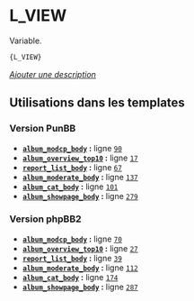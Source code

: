# L_VIEW


Variable.

```html
{L_VIEW}
```

[*Ajouter une description*](https://fa-tvars.appspot.com/var/L_VIEW)

## Utilisations dans les templates

### Version PunBB
* __[`album_modcp_body`](../tpl/var/punbb/album_modcp_body.md#readme) :__ ligne [`90`](../tpl/src/punbb/album_modcp_body.tpl#L90)
* __[`album_overview_top10`](../tpl/var/punbb/album_overview_top10.md#readme) :__ ligne [`17`](../tpl/src/punbb/album_overview_top10.tpl#L17)
* __[`report_list_body`](../tpl/var/punbb/report_list_body.md#readme) :__ ligne [`67`](../tpl/src/punbb/report_list_body.tpl#L67)
* __[`album_moderate_body`](../tpl/var/punbb/album_moderate_body.md#readme) :__ ligne [`137`](../tpl/src/punbb/album_moderate_body.tpl#L137)
* __[`album_cat_body`](../tpl/var/punbb/album_cat_body.md#readme) :__ ligne [`101`](../tpl/src/punbb/album_cat_body.tpl#L101)
* __[`album_showpage_body`](../tpl/var/punbb/album_showpage_body.md#readme) :__ ligne [`279`](../tpl/src/punbb/album_showpage_body.tpl#L279)

### Version phpBB2
* __[`album_modcp_body`](../tpl/var/subsilver/album_modcp_body.md#readme) :__ ligne [`70`](../tpl/src/subsilver/album_modcp_body.tpl#L70)
* __[`album_overview_top10`](../tpl/var/subsilver/album_overview_top10.md#readme) :__ ligne [`27`](../tpl/src/subsilver/album_overview_top10.tpl#L27)
* __[`report_list_body`](../tpl/var/subsilver/report_list_body.md#readme) :__ ligne [`39`](../tpl/src/subsilver/report_list_body.tpl#L39)
* __[`album_moderate_body`](../tpl/var/subsilver/album_moderate_body.md#readme) :__ ligne [`112`](../tpl/src/subsilver/album_moderate_body.tpl#L112)
* __[`album_cat_body`](../tpl/var/subsilver/album_cat_body.md#readme) :__ ligne [`174`](../tpl/src/subsilver/album_cat_body.tpl#L174)
* __[`album_showpage_body`](../tpl/var/subsilver/album_showpage_body.md#readme) :__ ligne [`287`](../tpl/src/subsilver/album_showpage_body.tpl#L287)